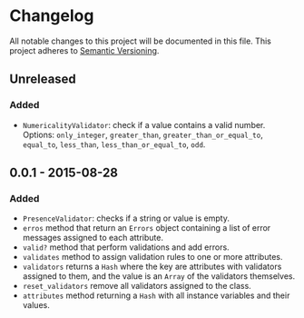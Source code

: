 # Changelog
All notable changes to this project will be documented in this file.
This project adheres to [Semantic Versioning](http://semver.org/).

## Unreleased
### Added
- `NumericalityValidator`: check if a value contains a valid number. Options:
  `only_integer`, `greater_than`, `greater_than_or_equal_to`, `equal_to`,
  `less_than`, `less_than_or_equal_to`, `odd`.

## 0.0.1 - 2015-08-28
### Added
- `PresenceValidator`: checks if a string or value is empty.
- `erros` method that return an `Errors` object containing a list of error
  messages assigned to each attribute.
- `valid?` method that perform validations and add errors.
- `validates` method to assign validation rules to one or more attributes.
- `validators` returns a `Hash` where the key are attributes with validators
  assigned to them, and the value is an `Array` of the validators themselves.
- `reset_validators` remove all validators assigned to the class.
- `attributes` method returning a `Hash` with all instance variables and their
  values.